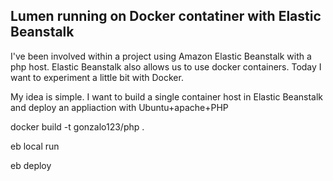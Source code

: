 ## Lumen running on Docker contatiner with Elastic Beanstalk

I've been involved within a project using Amazon Elastic Beanstalk with a php host. Elastic Beanstalk also allows us to use docker containers. Today I want to experiment a little bit with Docker. 

My idea is simple. I want to build a single container host in Elastic Beanstalk and deploy an appliaction with Ubuntu+apache+PHP
 

docker build -t gonzalo123/php .

eb local run

eb deploy